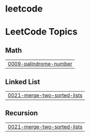# leetcode
<!---LeetCode Topics Start-->
# LeetCode Topics
## Math
|  |
| ------- |
| [0009-palindrome-number](https://github.com/mazenmohamed9/leetcode/tree/master/0009-palindrome-number) |
## Linked List
|  |
| ------- |
| [0021-merge-two-sorted-lists](https://github.com/mazenmohamed9/leetcode/tree/master/0021-merge-two-sorted-lists) |
## Recursion
|  |
| ------- |
| [0021-merge-two-sorted-lists](https://github.com/mazenmohamed9/leetcode/tree/master/0021-merge-two-sorted-lists) |
<!---LeetCode Topics End-->